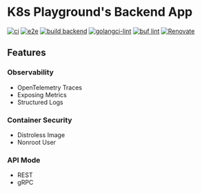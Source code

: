# K8s Playground's Backend App

[![ci](https://github.com/YunosukeY/k8s-playground-backend/actions/workflows/ci.yaml/badge.svg?branch=master&event=push)](https://github.com/YunosukeY/k8s-playground-backend/actions/workflows/ci.yaml)
[![e2e](https://github.com/YunosukeY/k8s-playground-backend/actions/workflows/e2e.yaml/badge.svg?branch=master&event=push)](https://github.com/YunosukeY/k8s-playground-backend/actions/workflows/e2e.yaml)
[![build backend](https://github.com/YunosukeY/k8s-playground-backend/actions/workflows/build-backend.yaml/badge.svg?branch=master&event=push)](https://github.com/YunosukeY/k8s-playground-backend/actions/workflows/build-backend.yaml)
[![golangci-lint](https://github.com/YunosukeY/k8s-playground-backend/actions/workflows/golangci-lint.yml/badge.svg?branch=master&event=push)](https://github.com/YunosukeY/k8s-playground-backend/actions/workflows/golangci-lint.yml)
[![buf lint](https://github.com/YunosukeY/k8s-playground-backend/actions/workflows/buf-lint.yml/badge.svg?branch=master&event=push)](https://github.com/YunosukeY/k8s-playground-backend/actions/workflows/buf-lint.yml)
[![Renovate](https://img.shields.io/badge/renovate-enabled-brightgreen.svg)](https://renovatebot.com)

## Features

### Observability

- OpenTelemetry Traces
- Exposing Metrics
- Structured Logs

### Container Security

- Distroless Image
- Nonroot User

### API Mode

- REST
- gRPC

<!-- ## Architecture

This sample application consists of three services: app, auth, and mail.<br>

### Authentication

Sessions are created and checked via the auth service.

The app service has two kinds of endpoints: public endpoints, and private endpoints.<br>
Public endpoints can be accessed without authentication, and private endpoints need authentication.

Since these services depend on Ingress-NGINX's external authentication,<br>
in local use, you just need to add `X-Auth` header to use private endpoints.

### Sending Mails

Sending mails are handled asynchronously.<br>
The app service receives sending requests at `/api/v1/mails`, and enqueues messages.<br>
The mail service dequeues messages, and sends e-mails. -->

<!--
## Local Usage

1. Create `.env` file.

```bash
cat <<EOF > .env
MYSQL_ROOT_PASSWORD={ROOT_PASSWORD}
MYSQL_DATABASE={DATABASE_NAME}
MYSQL_USER={USER}
MYSQL_PASSWORD={PASSWORD}
REDIS_PASSWORD={PASSWORD}
EOF
```

2. Start apps.

```bash
./script/e2e.sh up
```

## Preparation for Kind Sample

0. Register to DockerHub if you have never used.
1. Create a repository "kind-backend" at DockerHub
2. Fork this repository.
3. Add your DockerHub username and password as `DOCKERHUB_USERNAME` and `DOCKERHUB_PASSWORD` to the repository secret.
4. Run `build backend` action. -->
